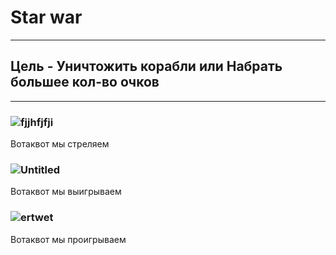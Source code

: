 # Star war
----------------------------
## Цель - Уничтожить корабли или Набрать большее кол-во очков
----------------------------
### ![fjjhfjfji](https://user-images.githubusercontent.com/106420299/170918485-be908816-e4e6-4fb1-9046-989b3b06383d.png)
Вотаквот мы стреляем
### ![Untitled](https://user-images.githubusercontent.com/106420299/170918850-f7f380d1-5972-4adc-8856-ca9156016e92.png)
Вотаквот мы выигрываем
### ![ertwet](https://user-images.githubusercontent.com/106420299/170919105-86569b0a-7f89-4985-9e28-8da2d154dc03.png)
Вотаквот мы проигрываем

